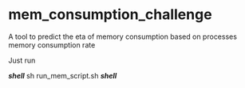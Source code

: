 # mem_consumption_challenge
A tool to predict the eta of memory consumption based on processes memory consumption rate 


Just run 

***shell***
sh run_mem_script.sh
***shell***